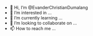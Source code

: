 - 👋 Hi, I’m @EvanderChristianDumalang
- 👀 I’m interested in ...
- 🌱 I’m currently learning ...
- 💞️ I’m looking to collaborate on ...
- 📫 How to reach me ...

<!---
EvanderChristianDumalang/EvanderChristianDumalang is a ✨ special ✨ repository because its `README.md` (this file) appears on your GitHub profile.
You can click the Preview link to take a look at your changes.
--->
